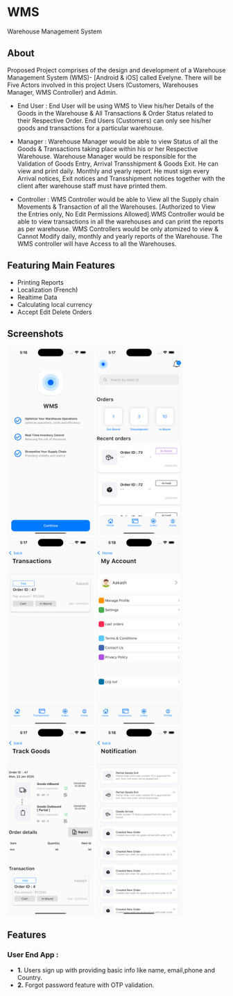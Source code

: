# WMS
Warehouse Management System 

## About
Proposed Project comprises of the design and development of a Warehouse Management System (WMS)- [Android & iOS] called Evelyne. There will be Five Actors involved in this project Users (Customers, Warehouses Manager, WMS Controller) and Admin.

- End User : End User will be using WMS to View his/her Details of the Goods in the Warehouse & All Transactions & Order Status related to their Respective Order. End Users (Customers) can only see his/her goods and transactions for a particular warehouse.

- Manager  : Warehouse Manager would be able to view Status of all the Goods & Transactions taking place within his or her Respective Warehouse. Warehouse Manager would be responsible for the Validation of Goods Entry, Arrival Transshipment & Goods Exit. He can view and print daily. Monthly and yearly report. He must sign every Arrival notices, Exit notices and Transshipment notices together with the client after warehouse staff must have printed them. 

- Controller : WMS Controller would be able to View all the Supply chain Movements & Transaction of all the Warehouses. [Authorized to View the Entries only, No Edit Permissions Allowed].WMS Controller would be able to view transactions in all the warehouses and can print the reports as per warehouse. WMS Controllers would be only atomized to view & Cannot Modify daily, monthly and yearly reports of the Warehouse. The WMS controller will have Access to all the Warehouses.



## Featuring Main Features

- Printing Reports
- Localization (French)
- Realtime Data 
- Calculating local currency
- Accept Edit Delete Orders 

## Screenshots

<img src="Screenshots/splash.png" width="200"> <img src="Screenshots/home.png" width="200"> <img src="Screenshots/transaction.png" width="200">
<img src="Screenshots/profile.png" width="200"> <img src="Screenshots/trackgoods.png" width="200"> <img src="Screenshots/notification.png" width="200">


## Features
### User End App :
- **1.** Users sign up with providing basic info like name, email,phone and Country.
- **2.** Forgot password feature with OTP validation. 

